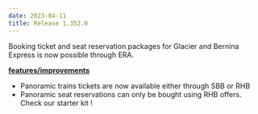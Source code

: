 ```yaml
---
date: 2023-04-11
title: Release 1.352.0
---
```


Booking ticket and seat reservation packages for Glacier and Bernina Express is now possible through ERA.

<!--more-->

**<u>features/improvements</u>**

- Panoramic trains tickets are now available either through SBB or RHB
- Panoramic seat reservations can only be bought using RHB offers. Check our starter kit !